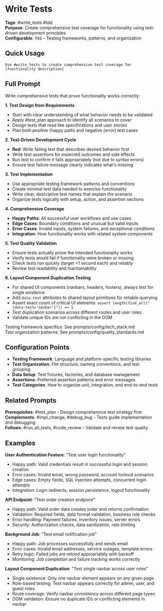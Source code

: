 # Write Tests

**Tags**: #write_tests #tdd  
**Purpose**: Create comprehensive test coverage for functionality using test-driven development principles  
**Configurable**: Yes - Testing frameworks, patterns, and organization

## Quick Usage

```
Use #write_tests to create comprehensive test coverage for [functionality description]
```

## Full Prompt

Write comprehensive tests that prove functionality works correctly:

**1. Test Design from Requirements**
- Start with clear understanding of what behavior needs to be validated
- Apply #test_plan approach to identify all scenarios to cover
- Design tests that read like specifications and user stories
- Plan both positive (happy path) and negative (error) test cases

**2. Test-Driven Development Cycle**
- **Red**: Write failing test that describes desired behavior first
- Write test assertions for expected outcomes and side effects
- Run test to confirm it fails appropriately (not due to syntax errors)
- Ensure test failure message clearly indicates what's missing

**3. Test Implementation**
- Use appropriate testing framework patterns and conventions
- Create minimal test data needed to exercise functionality
- Write clear, descriptive test names that explain the scenario
- Organize tests logically with setup, action, and assertion sections

**4. Comprehensive Coverage**
- **Happy Paths**: All successful user workflows and use cases
- **Edge Cases**: Boundary conditions and unusual but valid inputs
- **Error Cases**: Invalid inputs, system failures, and exceptional conditions  
- **Integration**: How functionality works with related system components

**5. Test Quality Validation**
- Ensure tests actually prove the intended functionality works
- Verify tests would fail if functionality were broken or missing
- Check tests run quickly (target <1 second each) and reliably
- Review test readability and maintainability

**6. Layout Component Duplication Testing**
- For shared UI components (navbars, headers, footers), always test for single existence
- Add `data-test` attributes to shared layout primitives for reliable querying
- Assert exact count of critical UI elements: `assert length(find_all("[data-test='navbar']")) == 1`
- Test duplication scenarios across different routes and user roles
- Validate unique IDs are not conflicting in the DOM

Testing framework specifics: See prompts/config/tech_stack.md  
Test organization patterns: See prompts/config/quality_standards.md

## Configuration Points

- **Testing Framework**: Language and platform-specific testing libraries
- **Test Organization**: File structure, naming conventions, and test grouping  
- **Data Setup**: Test fixtures, factories, and database management
- **Assertions**: Preferred assertion patterns and error messages
- **Test Categories**: How to organize unit, integration, and end-to-end tests

## Related Prompts

**Prerequisites**: #test_plan - Design comprehensive test strategy first  
**Complements**: #impl_change, #debug_bug - Tests guide implementation and debugging  
**Follows**: #run_all_tests, #code_review - Validate and review test quality

## Examples

**User Authentication Feature**: "Test user login functionality"
- Happy path: Valid credentials result in successful login and session creation
- Error cases: Invalid email, wrong password, account lockout scenarios
- Edge cases: Empty fields, SQL injection attempts, concurrent login attempts
- Integration: Login redirects, session persistence, logout functionality

**API Endpoint**: "Test order creation endpoint"  
- Happy path: Valid order data creates order and returns confirmation
- Validation: Required fields, data format validation, business rule checks
- Error handling: Payment failures, inventory issues, server errors
- Security: Authorization checks, data sanitization, rate limiting

**Background Job**: "Test email notification job"
- Happy path: Job processes successfully and sends email  
- Error cases: Invalid email addresses, service outages, template errors
- Retry logic: Failed jobs are retried appropriately with backoff
- Monitoring: Job completion and failure tracking works correctly

**Layout Component Duplication**: "Test single navbar across user roles"
- Single existence: Only one navbar element appears on any given page
- Role-based testing: Test navbar appears correctly for admin, user, and guest roles  
- Route coverage: Verify navbar consistency across different page types
- DOM validation: Ensure no duplicate IDs or conflicting elements in navbar
